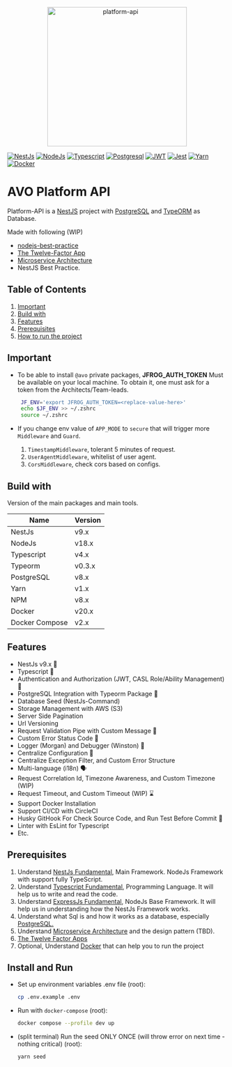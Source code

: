 <p align="center">
  <a href="avonow.com" target="_blank"><img src="https://res.cloudinary.com/avonow/image/upload/v1657264726/nextgen/platform-api.png" width="320" alt="platform-api" /></a>
</p>

[![NestJs][nestjs-shield]][ref-nestjs]
[![NodeJs][nodejs-shield]][ref-nodejs]
[![Typescript][typescript-shield]][ref-typescript]
[![Postgresql][postgresql-shield]][ref-postgresql]
[![JWT][jwt-shield]][ref-jwt]
[![Jest][jest-shield]][ref-jest]
[![Yarn][yarn-shield]][ref-yarn]
[![Docker][docker-shield]][ref-docker]

# AVO Platform API

Platform-API is a [NestJS](http://nestjs.com) project with [PostgreSQL](https://www.postgresql.org) and [TypeORM](https://typeorm.io) as Database.

Made with following (WIP)

- [nodejs-best-practice](https://github.com/goldbergyoni/nodebestpractices)
- [The Twelve-Factor App](https://12factor.net)
- [Microservice Architecture](https://microservices.io)
- NestJS Best Practice.

## Table of Contents

1. [Important](#important)
2. [Build with](#build-with)
3. [Features](#features)
4. [Prerequisites](#prerequisites)
5. [How to run the project](#install-and-run)

## Important

- To be able to install `@avo` private packages, **JFROG_AUTH_TOKEN** Must be available on your local machine.
  To obtain it, one must ask for a token from the Architects/Team-leads.

  ```bash
   JF_ENV='export JFROG_AUTH_TOKEN=<replace-value-here>'
   echo $JF_ENV >> ~/.zshrc
   source ~/.zshrc
  ```

- If you change env value of `APP_MODE` to `secure` that will trigger more `Middleware` and `Guard`.

  1. `TimestampMiddleware`, tolerant 5 minutes of request.
  2. `UserAgentMiddleware`, whitelist of user agent.
  3. `CorsMiddleware`, check cors based on configs.

## Build with

Version of the main packages and main tools.

| Name           | Version |
| -------------- | ------- |
| NestJs         | v9.x    |
| NodeJs         | v18.x   |
| Typescript     | v4.x    |
| Typeorm        | v0.3.x  |
| PostgreSQL     | v8.x    |
| Yarn           | v1.x    |
| NPM            | v8.x    |
| Docker         | v20.x   |
| Docker Compose | v2.x    |

## Features

- NestJs v9.x 🥳
- Typescript 🚀
- Authentication and Authorization (JWT, CASL Role/Ability Management) 💪
- PostgreSQL Integration with Typeorm Package 🎉
- Database Seed (NestJs-Command)
- Storage Management with AWS (S3)
- Server Side Pagination
- Url Versioning
- Request Validation Pipe with Custom Message 🛑
- Custom Error Status Code 🤫
- Logger (Morgan) and Debugger (Winston) 📝
- Centralize Configuration 🤖
- Centralize Exception Filter, and Custom Error Structure
- Multi-language (i18n) 🗣
- Request Correlation Id, Timezone Awareness, and Custom Timezone (WIP)
- Request Timeout, and Custom Timeout (WIP) ⌛️
- Support Docker Installation
- Support CI/CD with CircleCI
- Husky GitHook For Check Source Code, and Run Test Before Commit 🐶
- Linter with EsLint for Typescript
- Etc.

## Prerequisites

1. Understand [NestJs Fundamental](http://nestjs.com), Main Framework. NodeJs Framework with support fully TypeScript.
2. Understand [Typescript Fundamental](https://www.typescriptlang.org), Programming Language. It will help us to write and read the code.
3. Understand [ExpressJs Fundamental](https://nodejs.org), NodeJs Base Framework. It will help us in understanding how the NestJs Framework works.
4. Understand what Sql is and how it works as a database, especially [PostgreSQL.](https://www.postgresql.org/docs/)
5. Understand [Microservice Architecture](https://microservices.io) and the design pattern (TBD).
6. [The Twelve Factor Apps](https://12factor.net)
7. Optional, Understand [Docker](ref-docker) that can help you to run the project

## Install and Run

- Set up environment variables .env file (root):

  ```bash
  cp .env.example .env
  ```

- Run with `docker-compose` (root):

  ```bash
  docker compose --profile dev up
  ```

- (split terminal) Run the seed ONLY ONCE (will throw error on next time - nothing critical) (root):

  ```bash
  yarn seed
  ```

<!-- BADGE LINKS -->

[nestjs-shield]: https://img.shields.io/badge/nestjs-%23E0234E.svg?style=for-the-badge&logo=nestjs&logoColor=white
[nodejs-shield]: https://img.shields.io/badge/Node.js-339933?style=for-the-badge&logo=nodedotjs&logoColor=white
[typescript-shield]: https://img.shields.io/badge/TypeScript-007ACC?style=for-the-badge&logo=typescript&logoColor=white
[postgresql-shield]: https://img.shields.io/badge/PostgreSQL-white?style=for-the-badge&logo=postgresql&logoColor=4EA94B
[jwt-shield]: https://img.shields.io/badge/JWT-000000?style=for-the-badge&logo=JSON%20web%20tokens&logoColor=white
[jest-shield]: https://img.shields.io/badge/-jest-%23C21325?style=for-the-badge&logo=jest&logoColor=white
[yarn-shield]: https://img.shields.io/badge/yarn-%232C8EBB.svg?style=for-the-badge&logo=yarn&logoColor=white
[docker-shield]: https://img.shields.io/badge/docker-%230db7ed.svg?style=for-the-badge&logo=docker&logoColor=white

<!-- Reference -->

[ref-nestjs]: http://nestjs.com
[ref-postgresql]: https://www.postgresql.org/docs/
[ref-nodejs-best-practice]: https://github.com/goldbergyoni/nodebestpractices
[ref-nodejs]: https://nodejs.org/
[ref-typescript]: https://www.typescriptlang.org/
[ref-jwt]: https://jwt.io
[ref-jest]: https://jestjs.io/docs/getting-started
[ref-docker]: https://docs.docker.com
[ref-yarn]: https://yarnpkg.com
